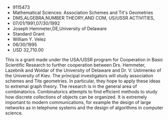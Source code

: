 
* 9115473
* Mathematical Sciences: Association Schemes and Tit's Geometries
* DMS,ALGEBRA,NUMBER THEORY,AND COM, US/USSR ACTIVITIES, 
* 07/01/1991,07/30/1992
* Joseph Hemmeter,DE,University of Delaware
* Standard Grant
* William Y. Velez
* 06/30/1995
* USD 32,710.00

This is a grant made under the USA/USSR program for Cooperation in Basic
Scientific Research to further cooperation between Drs. Hemmeter, Lazebnik and
Woldar of the University of Delaware and Dr. V. Ustimenko of the University of
Kiev. The principal investigators will study association schemes and Tits
geometries. In particular, they hope to apply these ideas to extremal graph
theory. The research is in the general area of combinatorics. Combinatorics
attempts to find efficient methods to study how discrete collections of objects
can be organized. It is extremely important to modern communications, for
example the design of large networks as in telephone systems and the design of
algorithms in computer science.
